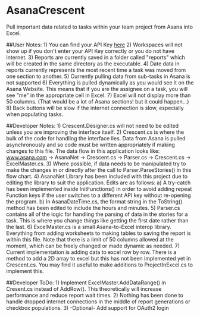 AsanaCrescent
===============

Pull important data related to tasks within your team project from Asana into Excel.

##User Notes:
	1) You can find your API Key [here](http://app.asana.com/-/account_api)
	2) Workspaces will not show up if you don't enter your API Key correctly or you do not have internet.
	3) Reports are currently saved in a folder called "reports" which will be created in the same directory
		as the executable.
	4) Date data in reports currently represents the most recent time a task was moved from one section to another.
	5) Currently pulling data from sub-tasks in Asana is not supported
	6) Everything is pulled dynamically as you would see it on the Asana Website. This means that if you are the assignee on a task,
		you will see "me" in the appropriate cell in Excel.
	7) Excel will not display more than 50 columns. (That would be a lot of Asana sections! but it could happen...)
	8) Back buttons will be slow if the internet connection is slow, especially when populating tasks.
		
##Developer Notes:
	1) Crescent.Designer.cs will not need to be edited unless you are improving the interface itself.
	2) Crescent.cs is where the bulk of the code for handling the interface lies. Data from Asana is pulled
		asynchronously and so code must be written appropriately if making changes to this file. The data flow
		in this application looks like: www.asana.com -> AsanaNet -> Crescent.cs -> Parser.cs -> Crescent.cs -> ExcelMaster.cs.
	3) Where possible, if data needs to be manipulated try to make the changes in or directly after the call to Parser.ParseStories() in this flow chart.
	4) AsanaNet Library has been included with this project due to editing the library to suit the application. Edits are as follows:
			a) A try-catch has been implemented inside InitFunctions()  in order to avoid adding repeat Function keys if the user
				switches to a different API key without re-opening the program.
			b) In AsanaDateTime.cs, the format string in the ToString() method has been edited to include the hours and minutes.
	5) Parser.cs contains all of the logic for handling the parsing of data in the stories for a task. This is where you change things like getting the
		first date rather than the last.
	6) ExcelMaster.cs is a small Asana-to-Excel interop library. Everything from adding worksheets to making tables to saving
		the report is within this file. Note that there is a limit of 50 columns allowed at the moment, which can be freely changed or made 
		dynamic as needed.
	7) Current implementation is adding data to excel row by row. There is a method to add a 2D array to excel but this has not been implemented yet
		in Crescent.cs. You may find it useful to make additions to ProjectInExcel.cs to implement this.
		
##Developer ToDo:
	1) Implement ExcelMaster.AddDataRange() in Cresent.cs instead of AddRow(). This theoretically will increase performance and reduce report 
		wait times.
	2) Nothing has been done to handle dropped internet connections in the middle of report generations or checkbox populations.
	3) -Optional- Add support for OAuth2 login